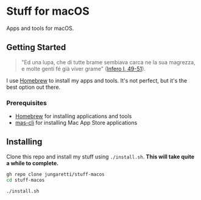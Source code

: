 # Stuff for macOS

Apps and tools for macOS.

## Getting Started

> "Ed una lupa, che di tutte brame sembiava carca ne la sua magrezza, e molte genti fé già viver grame" ([Infero I, 49-51](https://digitaldante.columbia.edu/dante/divine-comedy/inferno/inferno-1/)).

I use [Homebrew](https://github.com/Homebrew/brew) to install my apps and tools. It's not perfect, but it's the best option out there.

### Prerequisites

- [Homebrew](https://github.com/Homebrew/brew) for installing applications and tools
- [mas-cli](https://github.com/mas-cli/mas) for installing Mac App Store applications

## Installing

Clone this repo and install my stuff using `./install.sh`. **This will take quite a while to complete.**

```sh
gh repo clone jungaretti/stuff-macos
cd stuff-macos

./install.sh
```
